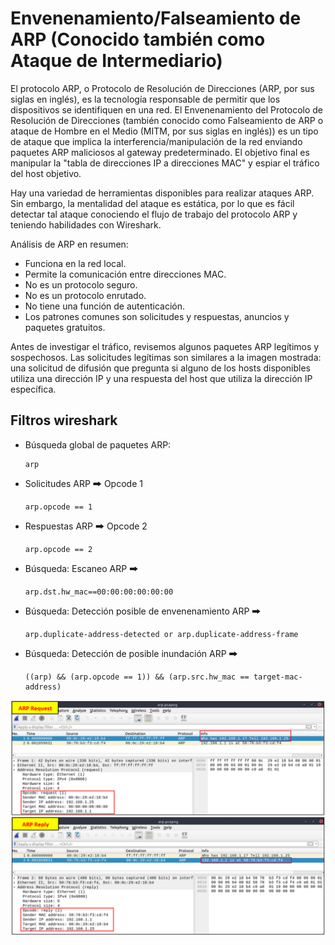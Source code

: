 

# Envenenamiento/Falseamiento de ARP (Conocido también como Ataque de Intermediario)

El protocolo ARP, o Protocolo de Resolución de Direcciones (ARP, por sus siglas en inglés), es la tecnología responsable de permitir que los dispositivos se identifiquen en una red. El Envenenamiento del Protocolo de Resolución de Direcciones (también conocido como Falseamiento de ARP o ataque de Hombre en el Medio (MITM, por sus siglas en inglés)) es un tipo de ataque que implica la interferencia/manipulación de la red enviando paquetes ARP maliciosos al gateway predeterminado. El objetivo final es manipular la "tabla de direcciones IP a direcciones MAC" y espiar el tráfico del host objetivo.

Hay una variedad de herramientas disponibles para realizar ataques ARP. Sin embargo, la mentalidad del ataque es estática, por lo que es fácil detectar tal ataque conociendo el flujo de trabajo del protocolo ARP y teniendo habilidades con Wireshark.

Análisis de ARP en resumen:
- Funciona en la red local.
- Permite la comunicación entre direcciones MAC.
- No es un protocolo seguro.
- No es un protocolo enrutado.
- No tiene una función de autenticación.
- Los patrones comunes son solicitudes y respuestas, anuncios y paquetes gratuitos.

Antes de investigar el tráfico, revisemos algunos paquetes ARP legítimos y sospechosos. Las solicitudes legítimas son similares a la imagen mostrada: una solicitud de difusión que pregunta si alguno de los hosts disponibles utiliza una dirección IP y una respuesta del host que utiliza la dirección IP específica.


## Filtros wireshark
- Búsqueda global de paquetes ARP:
  ```
  arp
  ```

- Solicitudes ARP 🠲 Opcode 1
  ```
  arp.opcode == 1
  ```

- Respuestas ARP 🠲 Opcode 2
  ```
  arp.opcode == 2
  ```

- Búsqueda: Escaneo ARP 🠲
  ```
  arp.dst.hw_mac==00:00:00:00:00:00
  ```

- Búsqueda: Detección posible de envenenamiento ARP 🠲
  ```
  arp.duplicate-address-detected or arp.duplicate-address-frame
  ```


- Búsqueda: Detección de posible inundación ARP 🠲
  ```
  ((arp) && (arp.opcode == 1)) && (arp.src.hw_mac == target-mac-address)
  ```

![](capturas/arp-lab-tryhackme.png)

